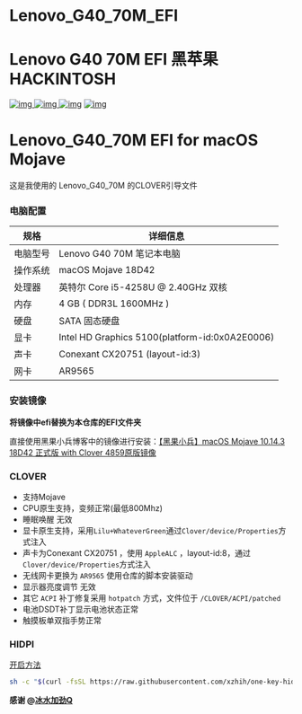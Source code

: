 # Lenovo_G40_70M_EFI

# Lenovo G40 70M EFI 黑苹果 HACKINTOSH
[![img](https://img.shields.io/github/stars/jinmu333/Lenovo_G40_70M_EFI.svg?logoColor=blue&style=for-the-badge)
![img](https://img.shields.io/github/forks/jinmu333/Lenovo_G40_70M_EFI.svg?logoColor=blue&style=for-the-badge)
![img](https://img.shields.io/github/last-commit/jinmu333/Lenovo_G40_70M_EFI.svg?color=blue&style=for-the-badge)](https://github.com/jinmu333/Shinalon_YAO_7000_efi)
[![img](https://img.shields.io/badge/link-996.icu-red.svg?style=for-the-badge)](https://github.com/996icu/996.ICU)

# Lenovo_G40_70M EFI for macOS Mojave

这是我使用的 Lenovo_G40_70M 的CLOVER引导文件

### 电脑配置

| 规格     | 详细信息                                                |
| -------- | ----------------------------------------------------- |
| 电脑型号 | Lenovo G40 70M 笔记本电脑                                    |
| 操作系统 | macOS Mojave 18D42                                   |
| 处理器   | 英特尔 Core i5-4258U @ 2.40GHz 双核                   |
| 内存     | 4 GB ( DDR3L 1600MHz )                           |
| 硬盘     | SATA 固态硬盘                        |
| 显卡     | Intel HD Graphics 5100(platform-id:0x0A2E0006)       |
| 声卡     |  Conexant CX20751 (layout-id:3)              |
| 网卡     | AR9565                     |

### 安装镜像

**将镜像中efi替换为本仓库的EFI文件夹**

直接使用黑果小兵博客中的镜像进行安装：[【黑果小兵】macOS Mojave 10.14.3 18D42 正式版 with Clover 4859原版镜像](https://blog.daliansky.net/macOS-Mojave-10.14.3-18D42-official-version-with-Clover-4859-original-image.html)

### CLOVER

* 支持Mojave
* CPU原生支持，变频正常(最低800Mhz) 
* 睡眠唤醒 无效
* 显卡原生支持，采用`Lilu+WhateverGreen`通过`Clover/device/Properties`方式注入
* 声卡为Conexant CX20751 ，使用 `AppleALC` ，layout-id:8，通过`Clover/device/Properties`方式注入
* 无线网卡更换为 `AR9565` 使用仓库的脚本安装驱动
* 显示器亮度调节 无效
* 其它 `ACPI` 补丁修复采用 `hotpatch` 方式，文件位于 `/CLOVER/ACPI/patched`
* 电池DSDT补丁显示电池状态正常
* 触摸板单双指手势正常

### HIDPI   
[开启方法](https://github.com/xzhih/one-key-hidpi)
``` bash
sh -c "$(curl -fsSL https://raw.githubusercontent.com/xzhih/one-key-hidpi/master/hidpi.sh)"
```
 **感谢 @[冰水加劲Q](https://github.com/xzhih)**